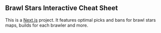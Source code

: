 

## Brawl Stars Interactive Cheat Sheet

This is a [Next.js](https://nextjs.org/) project. It features optimal picks and bans for brawl stars maps, builds for each brawler and more. 
